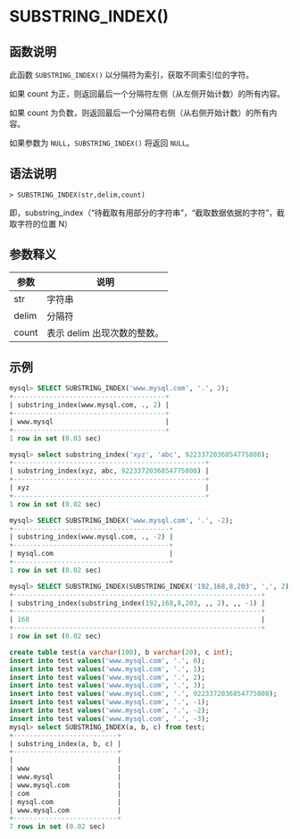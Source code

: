 # **SUBSTRING_INDEX()**

## **函数说明**

此函数 ``SUBSTRING_INDEX()`` 以分隔符为索引，获取不同索引位的字符。

如果 count 为正，则返回最后一个分隔符左侧（从左侧开始计数）的所有内容。

如果 count 为负数，则返回最后一个分隔符右侧（从右侧开始计数）的所有内容。

如果参数为 `NULL`，`SUBSTRING_INDEX()` 将返回 `NULL`。

## **语法说明**

```
> SUBSTRING_INDEX(str,delim,count)
```

即，substring_index（“待截取有用部分的字符串”，“截取数据依据的字符”，截取字符的位置 N）

## **参数释义**

|  参数   | 说明  |
|  ----  | ----  |
|str| 字符串|
|delim| 分隔符|
|count |表示 delim 出现次数的整数。 |

## **示例**

```SQL
mysql> SELECT SUBSTRING_INDEX('www.mysql.com', '.', 2);
+--------------------------------------+
| substring_index(www.mysql.com, ., 2) |
+--------------------------------------+
| www.mysql                            |
+--------------------------------------+
1 row in set (0.03 sec)

mysql> select substring_index('xyz', 'abc', 9223372036854775808);
+------------------------------------------------+
| substring_index(xyz, abc, 9223372036854775808) |
+------------------------------------------------+
| xyz                                            |
+------------------------------------------------+
1 row in set (0.02 sec)

mysql> SELECT SUBSTRING_INDEX('www.mysql.com', '.', -2);
+---------------------------------------+
| substring_index(www.mysql.com, ., -2) |
+---------------------------------------+
| mysql.com                             |
+---------------------------------------+
1 row in set (0.02 sec)

mysql> SELECT SUBSTRING_INDEX(SUBSTRING_INDEX('192,168,8,203', ',', 2), ',',-1);
+--------------------------------------------------------------+
| substring_index(substring_index(192,168,8,203, ,, 2), ,, -1) |
+--------------------------------------------------------------+
| 168                                                          |
+--------------------------------------------------------------+
1 row in set (0.02 sec)

create table test(a varchar(100), b varchar(20), c int);
insert into test values('www.mysql.com', '.', 0);
insert into test values('www.mysql.com', '.', 1);
insert into test values('www.mysql.com', '.', 2);
insert into test values('www.mysql.com', '.', 3);
insert into test values('www.mysql.com', '.', 9223372036854775808);
insert into test values('www.mysql.com', '.', -1);
insert into test values('www.mysql.com', '.', -2);
insert into test values('www.mysql.com', '.', -3);
mysql> select SUBSTRING_INDEX(a, b, c) from test;
+--------------------------+
| substring_index(a, b, c) |
+--------------------------+
|                          |
| www                      |
| www.mysql                |
| www.mysql.com            |
| com                      |
| mysql.com                |
| www.mysql.com            |
+--------------------------+
7 rows in set (0.02 sec)
```
